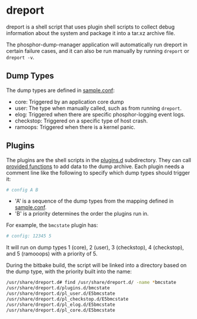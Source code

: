 # dreport

dreport is a shell script that uses plugin shell scripts to collect debug
information about the system and package it into a tar.xz archive file.

The phosphor-dump-manager application will automatically run dreport in certain
failure cases, and it can also be run manually by running `dreport` or
`dreport -v`.

## Dump Types

The dump types are defined in [sample.conf](sample.conf):

- core: Triggered by an application core dump
- user: The type when manually called, such as from running `dreport`.
- elog: Triggered when there are specific phosphor-logging event logs.
- checkstop: Triggered on a specific type of host crash.
- ramoops: Triggered when there is a kernel panic.

## Plugins

The plugins are the shell scripts in the [plugins.d](plugins.d) subdirectory.
They can call [provided functions](include.d/functions) to add data to the dump
archive. Each plugin needs a comment line like the following to specify which
dump types should trigger it:

```bash
# config A B
```

- 'A' is a sequence of the dump types from the mapping defined in
  [sample.conf](sample.conf).
- 'B' is a priority determines the order the plugins run in.

For example, the `bmcstate` plugin has:

```bash
# config: 12345 5
```

It will run on dump types 1 (core), 2 (user), 3 (checkstop), 4 (checkstop), and
5 (ramooops) with a priority of 5.

During the bitbake build, the script will be linked into a directory based on
the dump type, with the priority built into the name:

```bash
/usr/share/dreport.d# find /usr/share/dreport.d/ -name *bmcstate
/usr/share/dreport.d/plugins.d/bmcstate
/usr/share/dreport.d/pl_user.d/E5bmcstate
/usr/share/dreport.d/pl_checkstop.d/E5bmcstate
/usr/share/dreport.d/pl_elog.d/E5bmcstate
/usr/share/dreport.d/pl_core.d/E5bmcstate
```
